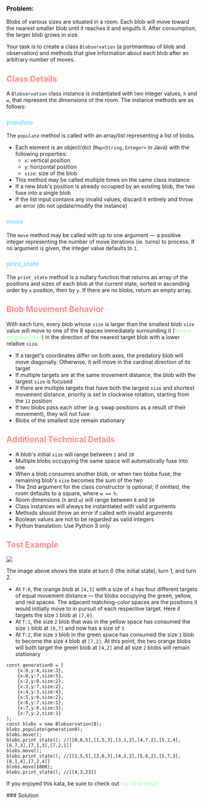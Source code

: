 ### Problem:
<!--Blobservation-->
<p>Blobs of various sizes are situated in a room. Each blob will move toward the nearest smaller blob until it reaches it and engulfs it. After consumption, the larger blob grows in size.</p>
<p>Your task is to create a class <code>Blobservation</code> (a portmanteau of blob and observation) and methods that give information about each blob after an arbitrary number of moves.</p>

<h2 style="color:#f88">Class Details</h2>
<p>A <code>Blobservation</code> class instance is instantiated with two integer values, <code>h</code> and <code>w</code>, that represent the dimensions of the room. The instance methods are as follows:</p>
<h3 style="color:#8df">populate</h3>
<p>The <code>populate</code> method is called with an array/list representing a list of blobs.</p>
<ul>
    <li>Each element is an object/dict (<code>Map&lt;String,Integer&gt;</code> in Java) with the following properties:<br>
    <ul>
        <li><code>x</code>: vertical position</li>
        <li><code>y</code>: horizontal position</li>
        <li><code>size</code>: size of the blob</li>
    </ul></li>
    <li>This method may be called multiple times on the same class instance</li>
    <li>If a new blob&apos;s position is already occupied by an existing blob, the two fuse into a single blob</li>
    <li>If the list input contains any invalid values, discard it entirely and throw an error (do not update/modify the instance)</li>
</ul>

<h3 style="color:#8df">move</h3>
<p>The <code>move</code> method may be called with up to one argument &#x2014; a positive integer representing the number of move iterations (ie. turns) to process. If no argument is given, the integer value defaults to <code>1</code>.</p>

<h3 style="color:#8df">print_state</h3>
<p>The <code>print_state</code> method is a nullary function that returns an array of the positions and sizes of each blob at the current state, sorted in ascending order by <code>x</code> position, then by <code>y</code>. If there are no blobs, return an empty array.</p>

<h2 style="color:#f88">Blob Movement Behavior</h2>
<p>With each turn, every blob whose <code>size</code> is larger than the smallest blob <code>size</code> value will move to one of the 8 spaces immediately surrounding it (<a href="https://en.wikipedia.org/wiki/Moore_neighborhood" style="color:#9f9;text-decoration:none" target="_blank">Moore neighborhood</a>) in the direction of the nearest target blob with a lower relative <code>size</code>.</p>
<ul>
    <li>If a target&apos;s coordinates differ on both axes, the predatory blob will move diagonally. Otherwise, it will move in the cardinal direction of its target</li>
    <li>If multiple targets are at the same movement distance, the blob with the largest <code>size</code> is focused</li>
    <li>If there are multiple targets that have both the largest <code>size</code> and shortest movement distance, priority is set in clockwise rotation, starting from the <code>12</code> position</li>
    <li>If two blobs pass each other (e.g. swap positions as a result of their movement), they will not fuse</li>
    <li>Blobs of the smallest size remain stationary</li>
</ul>

<h2 style="color:#f88">Additional Technical Details</h2>
<ul>
    <li>A blob&apos;s initial <code>size</code> will range between <code>1</code> and <code>20</code></li>
    <li>Multiple blobs occupying the same space will automatically fuse into one</li>
    <li>When a blob consumes another blob, or when two blobs fuse, the remaining blob&apos;s <code>size</code> becomes the sum of the two</li>
    <li>The 2nd argument for the class constructor is optional; if omitted, the room defaults to a square, where <code>w == h</code>.</li>
    <li>Room dimensions (<code>h</code> and <code>w</code>) will range between <code>8</code> and <code>50</code></li>
    <li>Class instances will always be instantiated with valid arguments</li>
    <li>Methods should throw an error if called with invalid arguments</li>
    <li>Boolean values are not to be regarded as valid integers</li>
    <li>Python translation: Use Python 3 only</li>
</ul>

<h2 style="color:#f88">Test Example</h2>
<img src="https://i.imgur.com/4Moyo7t.png">
<p>The image above shows the state at turn 0 (the initial state), turn 1, and turn 2.</p>
<ul>
    <li>At <code>T:0</code>, the orange blob at <code>[4,3]</code> with a size of <code>4</code> has four different targets of equal movement distance &#x2014; the blobs occupying the green, yellow, and red spaces. The adjacent matching-color spaces are the positions it would initially move to in pursuit of each respective target. Here it targets the size <code>3</code> blob at <code>[7,0]</code>.</li>
    <li>At <code>T:1</code>, the size <code>2</code> blob that was in the yellow space has consumed the size <code>1</code> blob at <code>[6,7]</code> and now has a size of <code>3</code></li>
    <li>At <code>T:2</code>, the size <code>3</code> blob in the green space has consumed the size <code>1</code> blob to become the size <code>4</code> blob at <code>[7,2]</code>. At this point, the two orange blobs will both target the green blob at <code>[4,2]</code> and all size <code>2</code> blobs will remain stationary</li>
</ul>
<p></p>

<pre><code class="language-javascript"><span class="hljs-keyword">const</span> generation0 = [
    {<span class="hljs-attr">x</span>:<span class="hljs-number">0</span>,<span class="hljs-attr">y</span>:<span class="hljs-number">4</span>,<span class="hljs-attr">size</span>:<span class="hljs-number">3</span>},
    {<span class="hljs-attr">x</span>:<span class="hljs-number">0</span>,<span class="hljs-attr">y</span>:<span class="hljs-number">7</span>,<span class="hljs-attr">size</span>:<span class="hljs-number">5</span>},
    {<span class="hljs-attr">x</span>:<span class="hljs-number">2</span>,<span class="hljs-attr">y</span>:<span class="hljs-number">0</span>,<span class="hljs-attr">size</span>:<span class="hljs-number">2</span>},
    {<span class="hljs-attr">x</span>:<span class="hljs-number">3</span>,<span class="hljs-attr">y</span>:<span class="hljs-number">7</span>,<span class="hljs-attr">size</span>:<span class="hljs-number">2</span>},
    {<span class="hljs-attr">x</span>:<span class="hljs-number">4</span>,<span class="hljs-attr">y</span>:<span class="hljs-number">3</span>,<span class="hljs-attr">size</span>:<span class="hljs-number">4</span>},
    {<span class="hljs-attr">x</span>:<span class="hljs-number">5</span>,<span class="hljs-attr">y</span>:<span class="hljs-number">6</span>,<span class="hljs-attr">size</span>:<span class="hljs-number">2</span>},
    {<span class="hljs-attr">x</span>:<span class="hljs-number">6</span>,<span class="hljs-attr">y</span>:<span class="hljs-number">7</span>,<span class="hljs-attr">size</span>:<span class="hljs-number">1</span>},
    {<span class="hljs-attr">x</span>:<span class="hljs-number">7</span>,<span class="hljs-attr">y</span>:<span class="hljs-number">0</span>,<span class="hljs-attr">size</span>:<span class="hljs-number">3</span>},
    {<span class="hljs-attr">x</span>:<span class="hljs-number">7</span>,<span class="hljs-attr">y</span>:<span class="hljs-number">2</span>,<span class="hljs-attr">size</span>:<span class="hljs-number">1</span>}
];
<span class="hljs-keyword">const</span> blobs = <span class="hljs-keyword">new</span> Blobservation(<span class="hljs-number">8</span>);
blobs.populate(generation0);
blobs.move();
blobs.print_state(); <span class="hljs-comment">//[[0,6,5],[1,5,3],[3,1,2],[4,7,2],[5,2,4],[6,7,3],[7,1,3],[7,2,1]]</span>
blobs.move();
blobs.print_state(); <span class="hljs-comment">//[[1,5,5],[2,6,3],[4,2,2],[5,6,2],[5,7,3],[6,1,4],[7,2,4]]</span>
blobs.move(<span class="hljs-number">1000</span>);
blobs.print_state(); <span class="hljs-comment">//[[4,3,23]]</span></code></pre>
<pre style="display: none;"><code class="language-python">generation0 = [
    {<span class="hljs-string">&apos;x&apos;</span>:<span class="hljs-number">0</span>,<span class="hljs-string">&apos;y&apos;</span>:<span class="hljs-number">4</span>,<span class="hljs-string">&apos;size&apos;</span>:<span class="hljs-number">3</span>},
    {<span class="hljs-string">&apos;x&apos;</span>:<span class="hljs-number">0</span>,<span class="hljs-string">&apos;y&apos;</span>:<span class="hljs-number">7</span>,<span class="hljs-string">&apos;size&apos;</span>:<span class="hljs-number">5</span>},
    {<span class="hljs-string">&apos;x&apos;</span>:<span class="hljs-number">2</span>,<span class="hljs-string">&apos;y&apos;</span>:<span class="hljs-number">0</span>,<span class="hljs-string">&apos;size&apos;</span>:<span class="hljs-number">2</span>},
    {<span class="hljs-string">&apos;x&apos;</span>:<span class="hljs-number">3</span>,<span class="hljs-string">&apos;y&apos;</span>:<span class="hljs-number">7</span>,<span class="hljs-string">&apos;size&apos;</span>:<span class="hljs-number">2</span>},
    {<span class="hljs-string">&apos;x&apos;</span>:<span class="hljs-number">4</span>,<span class="hljs-string">&apos;y&apos;</span>:<span class="hljs-number">3</span>,<span class="hljs-string">&apos;size&apos;</span>:<span class="hljs-number">4</span>},
    {<span class="hljs-string">&apos;x&apos;</span>:<span class="hljs-number">5</span>,<span class="hljs-string">&apos;y&apos;</span>:<span class="hljs-number">6</span>,<span class="hljs-string">&apos;size&apos;</span>:<span class="hljs-number">2</span>},
    {<span class="hljs-string">&apos;x&apos;</span>:<span class="hljs-number">6</span>,<span class="hljs-string">&apos;y&apos;</span>:<span class="hljs-number">7</span>,<span class="hljs-string">&apos;size&apos;</span>:<span class="hljs-number">1</span>},
    {<span class="hljs-string">&apos;x&apos;</span>:<span class="hljs-number">7</span>,<span class="hljs-string">&apos;y&apos;</span>:<span class="hljs-number">0</span>,<span class="hljs-string">&apos;size&apos;</span>:<span class="hljs-number">3</span>},
    {<span class="hljs-string">&apos;x&apos;</span>:<span class="hljs-number">7</span>,<span class="hljs-string">&apos;y&apos;</span>:<span class="hljs-number">2</span>,<span class="hljs-string">&apos;size&apos;</span>:<span class="hljs-number">1</span>}
]
blobs = new Blobservation(<span class="hljs-number">8</span>)
blobs.populate(generation0)
blobs.move()
blobs.print_state() <span class="hljs-comment">#[[0,6,5],[1,5,3],[3,1,2],[4,7,2],[5,2,4],[6,7,3],[7,1,3],[7,2,1]]</span>
blobs.move()
blobs.print_state() <span class="hljs-comment">#[[1,5,5],[2,6,3],[4,2,2],[5,6,2],[5,7,3],[6,1,4],[7,2,4]]</span>
blobs.move(<span class="hljs-number">1000</span>)
blobs.print_state() <span class="hljs-comment">#[[4,3,23]]</span></code></pre>
<pre style="display: none;"><code class="language-java">List&lt;Map&lt;String,Integer&gt;&gt; generation0 = Arrays.asList(
<span class="hljs-keyword">new</span> HashMap&lt;String,Integer&gt;() {{ put(<span class="hljs-string">&quot;x&quot;</span>, <span class="hljs-number">0</span>); put(<span class="hljs-string">&quot;y&quot;</span>, <span class="hljs-number">4</span>); put(<span class="hljs-string">&quot;size&quot;</span>, <span class="hljs-number">3</span>); }},
<span class="hljs-keyword">new</span> HashMap&lt;String,Integer&gt;() {{ put(<span class="hljs-string">&quot;x&quot;</span>, <span class="hljs-number">0</span>); put(<span class="hljs-string">&quot;y&quot;</span>, <span class="hljs-number">7</span>); put(<span class="hljs-string">&quot;size&quot;</span>, <span class="hljs-number">5</span>); }},
<span class="hljs-keyword">new</span> HashMap&lt;String,Integer&gt;() {{ put(<span class="hljs-string">&quot;x&quot;</span>, <span class="hljs-number">2</span>); put(<span class="hljs-string">&quot;y&quot;</span>, <span class="hljs-number">0</span>); put(<span class="hljs-string">&quot;size&quot;</span>, <span class="hljs-number">2</span>); }},
<span class="hljs-keyword">new</span> HashMap&lt;String,Integer&gt;() {{ put(<span class="hljs-string">&quot;x&quot;</span>, <span class="hljs-number">3</span>); put(<span class="hljs-string">&quot;y&quot;</span>, <span class="hljs-number">7</span>); put(<span class="hljs-string">&quot;size&quot;</span>, <span class="hljs-number">2</span>); }},
<span class="hljs-keyword">new</span> HashMap&lt;String,Integer&gt;() {{ put(<span class="hljs-string">&quot;x&quot;</span>, <span class="hljs-number">4</span>); put(<span class="hljs-string">&quot;y&quot;</span>, <span class="hljs-number">3</span>); put(<span class="hljs-string">&quot;size&quot;</span>, <span class="hljs-number">4</span>); }},
<span class="hljs-keyword">new</span> HashMap&lt;String,Integer&gt;() {{ put(<span class="hljs-string">&quot;x&quot;</span>, <span class="hljs-number">5</span>); put(<span class="hljs-string">&quot;y&quot;</span>, <span class="hljs-number">6</span>); put(<span class="hljs-string">&quot;size&quot;</span>, <span class="hljs-number">2</span>); }},
<span class="hljs-keyword">new</span> HashMap&lt;String,Integer&gt;() {{ put(<span class="hljs-string">&quot;x&quot;</span>, <span class="hljs-number">6</span>); put(<span class="hljs-string">&quot;y&quot;</span>, <span class="hljs-number">7</span>); put(<span class="hljs-string">&quot;size&quot;</span>, <span class="hljs-number">1</span>); }},
<span class="hljs-keyword">new</span> HashMap&lt;String,Integer&gt;() {{ put(<span class="hljs-string">&quot;x&quot;</span>, <span class="hljs-number">7</span>); put(<span class="hljs-string">&quot;y&quot;</span>, <span class="hljs-number">0</span>); put(<span class="hljs-string">&quot;size&quot;</span>, <span class="hljs-number">3</span>); }},
<span class="hljs-keyword">new</span> HashMap&lt;String,Integer&gt;() {{ put(<span class="hljs-string">&quot;x&quot;</span>, <span class="hljs-number">7</span>); put(<span class="hljs-string">&quot;y&quot;</span>, <span class="hljs-number">2</span>); put(<span class="hljs-string">&quot;size&quot;</span>, <span class="hljs-number">1</span>); }}
);

Blobservation blobs = <span class="hljs-keyword">new</span> Blobservation(<span class="hljs-number">8</span>);
blobs.populate(generation0);

blobs.move();
blobs.printState(); <span class="hljs-comment">// [[0,6,5],[1,5,3],[3,1,2],[4,7,2],[5,2,4],[6,7,3],[7,1,3],[7,2,1]]</span>
blobs.move();
blobs.printState(); <span class="hljs-comment">// [[1,5,5],[2,6,3],[4,2,2],[5,6,2],[5,7,3],[6,1,4],[7,2,4]]</span>
blobs.move(<span class="hljs-number">1000</span>);
blobs.printState(); <span class="hljs-comment">// [[4,3,23]]</span></code></pre>
<p>If you enjoyed this kata, be sure to check out <a href="https://www.codewars.com/users/docgunthrop/authored" style="color:#9f9;text-decoration:none" target="_blank">my other katas</a></p>
### Solution